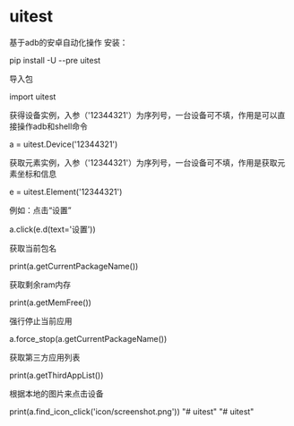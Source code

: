 # uitest
基于adb的安卓自动化操作
安装：

pip install -U --pre uitest


导入包

import uitest



获得设备实例，入参（'12344321'）为序列号，一台设备可不填，作用是可以直接操作adb和shell命令

a = uitest.Device('12344321')


获取元素实例，入参（'12344321'）为序列号，一台设备可不填，作用是获取元素坐标和信息

e = uitest.Element('12344321')


例如：点击“设置”

a.click(e.d(text='设置'))



获取当前包名

print(a.getCurrentPackageName())


获取剩余ram内存

print(a.getMemFree())


强行停止当前应用

a.force_stop(a.getCurrentPackageName())


获取第三方应用列表

print(a.getThirdAppList())


根据本地的图片来点击设备

print(a.find_icon_click('icon/screenshot.png'))
"# uitest" 
"# uitest" 
